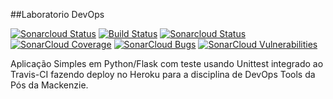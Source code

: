 ##Laboratorio DevOps

[![Sonarcloud Status](https://sonarcloud.io/api/project_badges/measure?project=fernandorberto_devopslab&metric=alert_status)](https://sonarcloud.io/dashboard?id=fernandorberto_devopslab) 
[![Build Status](https://travis-ci.com/fernandorberto/devopslab.svg?branch=main)](https://travis-ci.com/fernandorberto/devopslab)
[![Sonarcloud Status](https://sonarcloud.io/api/project_badges/measure?project=fernandorberto_devopslab&metric=alert_status)](https://sonarcloud.io/dashboard?id=fernandorberto_devopslab) [![SonarCloud Coverage](https://sonarcloud.io/api/project_badges/measure?project=fernandorberto_devopslab&metric=coverage)](https://sonarcloud.io/component_measures/metric/coverage/list?id=fernandorberto_devopslab)
[![SonarCloud Bugs](https://sonarcloud.io/api/project_badges/measure?project=fernandorberto_devopslab&metric=bugs)](https://sonarcloud.io/component_measures/metric/reliability_rating/list?id=fernandorberto_devopslab)
[![SonarCloud Vulnerabilities](https://sonarcloud.io/api/project_badges/measure?project=fernandorberto_devopslab&metric=vulnerabilities)](https://sonarcloud.io/component_measures/metric/security_rating/list?id=fernandorberto_devopslab)

Aplicação Simples em Python/Flask com teste usando Unittest integrado ao Travis-CI fazendo deploy no Heroku para a disciplina de DevOps Tools da Pós da Mackenzie.


